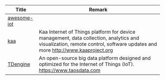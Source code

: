 | Title                             | Remark |
| --------- | ------ |
|[awesome-iot](https://github.com/HQarroum/awesome-iot)|
|[kaa](https://github.com/kaaproject/kaa)|Kaa Internet of Things platform for device management, data collection, analytics and visualization, remote control, software updates and more http://www.kaaproject.org|
|[TDengine](https://github.com/taosdata/TDengine)|An open-source big data platform designed and optimized for the Internet of Things (IoT). https://www.taosdata.com|

